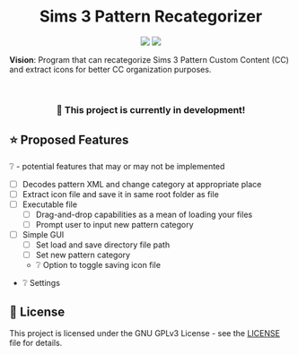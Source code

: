 <h1 align="center">Sims 3 Pattern Recategorizer</h1>
<p align="center">
  <img src="https://img.shields.io/badge/Python-FFD43B?style=for-the-badge&logo=python&logoColor=blue">
  <img src="https://img.shields.io/badge/.NET-512BD4?style=for-the-badge&logo=dotnet&logoColor=white">
</p>

**Vision**: Program that can recategorize Sims 3 Pattern Custom Content (CC) and extract icons for better CC organization purposes.

<br>
<h3 align="center">🔨 This project is currently in development!</h3>

## ⭐ Proposed Features ##
❔ - potential features that may or may not be implemented
* [ ] Decodes pattern XML and change category at appropriate place
* [ ] Extract icon file and save it in same root folder as file
* [ ] Executable file
  * [ ] Drag-and-drop capabilities as a mean of loading your files
  * [ ] Prompt user to input new pattern category
* [ ] Simple GUI
  * [ ] Set load and save directory file path
  * [ ] Set new pattern category
  * ❔ Option to toggle saving icon file
* ❔ Settings

## 📝 License ##
This project is licensed under the GNU GPLv3 License - see the [LICENSE](https://github.com/yauyenching/sims-3-pattern-recategorizer/blob/main/LICENSE) file for details.

